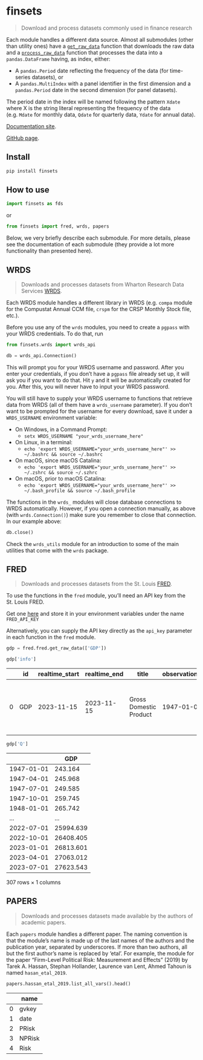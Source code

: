 # finsets

<!-- WARNING: THIS FILE WAS AUTOGENERATED! DO NOT EDIT! -->

> Download and process datasets commonly used in finance research

Each module handles a different data source. Almost all submodules
(other than utility ones) have a
[`get_raw_data`](https://ionmihai.github.io/finsets/01_wrds/ratios.html#get_raw_data)
function that downloads the raw data and a
[`process_raw_data`](https://ionmihai.github.io/finsets/01_wrds/ratios.html#process_raw_data)
function that processes the data into a `pandas.DataFrame` having, as
index, either:

- A `pandas.Period` date reflecting the frequency of the data (for
  time-series datasets), or
- A `pandas.MultiIndex` with a panel identifier in the first dimension
  and a `pandas.Period` date in the second dimension (for panel
  datasets).

The period date in the index will be named following the pattern `Xdate`
where X is the string literal representing the frequency of the data
(e.g. `Mdate` for monthly data, `Qdate` for quarterly data, `Ydate` for
annual data).

[Documentation site](https://ionmihai.github.io/finsets/).

[GitHub page](https://github.com/ionmihai/finsets).

## Install

``` sh
pip install finsets
```

## How to use

``` python
import finsets as fds
```

or

``` python
from finsets import fred, wrds, papers
```

Below, we very briefly describe each submodule. For more details, please
see the documentation of each submodule (they provide a lot more
functionality than presented here).

## WRDS

> Downloads and processes datasets from Wharton Research Data Services
> [WRDS](https://wrds-www.wharton.upenn.edu/).

Each WRDS module handles a different library in WRDS (e.g. `compa`
module for the Compustat Annual CCM file, `crspm` for the CRSP Monthly
Stock file, etc.).

Before you use any of the `wrds` modules, you need to create a `pgpass`
with your WRDS credentials. To do that, run

``` python
from finsets.wrds import wrds_api
```

``` python
db = wrds_api.Connection()
```

This will prompt you for your WRDS username and password. After you
enter your credentials, if you don’t have a `pgpass` file already set
up, it will ask you if you want to do that. Hit `y` and it will be
automatically created for you. After this, you will never have to input
your WRDS password.

You will still have to supply your WRDS username to functions that
retrieve data from WRDS (all of them have a `wrds_username` parameter).
If you don’t want to be prompted for the username for every download,
save it under a `WRDS_USERNAME` environment variable:

- On Windows, in a Command Prompt:
  - `setx WRDS_USERNAME "your_wrds_username_here"`
- On Linux, in a terminal:
  - `echo 'export WRDS_USERNAME="your_wrds_username_here"' >> ~/.bashrc && source ~/.bashrc`
- On macOS, since macOS Catalina:
  - `echo 'export WRDS_USERNAME="your_wrds_username_here"' >> ~/.zshrc && source ~/.szhrc`
- On macOS, prior to macOS Catalina:
  - `echo 'export WRDS_USERNAME="your_wrds_username_here"' >> ~/.bash_profile && source ~/.bash_profile`

The functions in the `wrds_` modules will close database connections to
WRDS automatically. However, if you open a connection manually, as above
(with `wrds.Connection()`) make sure you remember to close that
connection. In our example above:

``` python
db.close()
```

Check the `wrds_utils` module for an introduction to some of the main
utilities that come with the `wrds` package.

## FRED

> Downloads and processes datasets from the St. Louis
> [FRED](https://fred.stlouisfed.org/).

To use the functions in the `fred` module, you’ll need an API key from
the St. Louis FRED.

Get one [here](https://fred.stlouisfed.org/docs/api/api_key.html) and
store it in your environment variables under the name `FRED_API_KEY`

Alternatively, you can supply the API key directly as the `api_key`
parameter in each function in the `fred` module.

``` python
gdp = fred.fred.get_raw_data(['GDP'])
```

``` python
gdp['info']
```

<div>


|     | id  | realtime_start | realtime_end | title                  | observation_start | observation_end | frequency | frequency_short | units               | units_short | seasonal_adjustment             | seasonal_adjustment_short | last_updated           | popularity | notes                                            |
|-----|-----|----------------|--------------|------------------------|-------------------|-----------------|-----------|-----------------|---------------------|-------------|---------------------------------|---------------------------|------------------------|------------|--------------------------------------------------|
| 0   | GDP | 2023-11-15     | 2023-11-15   | Gross Domestic Product | 1947-01-01        | 2023-07-01      | Quarterly | Q               | Billions of Dollars | Bil. of \$  | Seasonally Adjusted Annual Rate | SAAR                      | 2023-10-26 07:55:01-05 | 92         | BEA Account Code: A191RC Gross domestic produ... |

</div>

``` python
gdp['Q']
```

<div>


|            | GDP       |
|------------|-----------|
| 1947-01-01 | 243.164   |
| 1947-04-01 | 245.968   |
| 1947-07-01 | 249.585   |
| 1947-10-01 | 259.745   |
| 1948-01-01 | 265.742   |
| ...        | ...       |
| 2022-07-01 | 25994.639 |
| 2022-10-01 | 26408.405 |
| 2023-01-01 | 26813.601 |
| 2023-04-01 | 27063.012 |
| 2023-07-01 | 27623.543 |

<p>307 rows × 1 columns</p>
</div>

## PAPERS

> Downloads and processes datasets made available by the authors of
> academic papers.

Each `papers` module handles a different paper. The naming convention is
that the module’s name is made up of the last names of the authors and
the publication year, separated by underscores. If more than two
authors, all but the first author’s name is replaced by ‘etal’. For
example, the module for the paper “Firm-Level Political Risk:
Measurement and Effects” (2019) by Tarek A. Hassan, Stephan Hollander,
Laurence van Lent, Ahmed Tahoun is named `hasan_etal_2019`.

``` python
papers.hassan_etal_2019.list_all_vars().head()
```

<div>


|     | name   |
|-----|--------|
| 0   | gvkey  |
| 1   | date   |
| 2   | PRisk  |
| 3   | NPRisk |
| 4   | Risk   |

</div>
